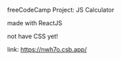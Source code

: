freeCodeCamp Project: JS Calculator

made with ReactJS

not have CSS yet!

link: https://nwh7o.csb.app/
